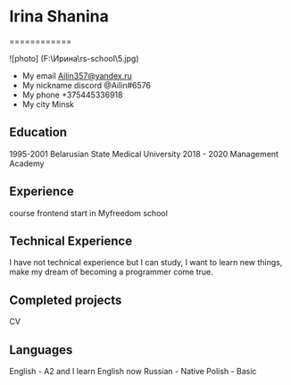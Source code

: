 # Irina Shanina 
============

![photo] (F:\Ирина\rs-school\5.jpg)

* My email              Ailin357@yandex.ru
* My nickname discord   @Ailin#6576
* My phone              +375445336918
* My city               Minsk

**Education**
---------
1995-2001 
Belarusian State Medical University
2018 - 2020
Management Academy 

**Experience**
----------
course frontend start in Myfreedom school

**Technical Experience**
--------------------
I have not technical experience but I can study, I want to learn new things, make my dream of becoming a programmer come true.

**Сompleted projects**
------------------
CV

**Languages**
-----------------------
English - A2 and I learn English now
Russian - Native
Polish - Basic